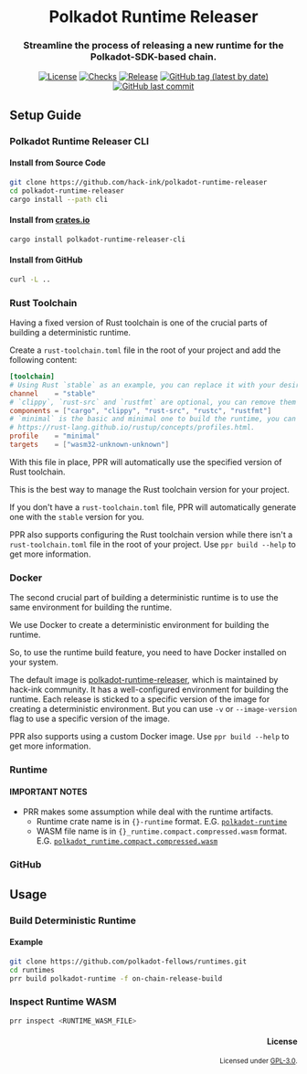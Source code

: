 <div align="center">

# Polkadot Runtime Releaser
### Streamline the process of releasing a new runtime for the Polkadot-SDK-based chain.

[![License](https://img.shields.io/badge/License-GPLv3-blue.svg)](https://www.gnu.org/licenses/gpl-3.0)
[![Checks](https://github.com/hack-ink/polkadot-runtime-releaser/actions/workflows/checks.yml/badge.svg?branch=main)](https://github.com/hack-ink/polkadot-runtime-releaser/actions/workflows/checks.yml)
[![Release](https://github.com/hack-ink/polkadot-runtime-releaser/actions/workflows/release.yml/badge.svg)](https://github.com/hack-ink/polkadot-runtime-releaser/actions/workflows/release.yml)
[![GitHub tag (latest by date)](https://img.shields.io/github/v/tag/hack-ink/polkadot-runtime-releaser)](https://github.com/hack-ink/polkadot-runtime-releaser/tags)
[![GitHub last commit](https://img.shields.io/github/last-commit/hack-ink/polkadot-runtime-releaser?color=red&style=plastic)](https://github.com/hack-ink/polkadot-runtime-releaser)
</div>

## Setup Guide
### Polkadot Runtime Releaser CLI
#### Install from Source Code
```sh
git clone https://github.com/hack-ink/polkadot-runtime-releaser
cd polkadot-runtime-releaser
cargo install --path cli
```

#### Install from [crates.io](https://crates.io)
```sh
cargo install polkadot-runtime-releaser-cli
```

#### Install from GitHub
```sh
curl -L ..
```

### Rust Toolchain
Having a fixed version of Rust toolchain is one of the crucial parts of building a deterministic runtime.

Create a `rust-toolchain.toml` file in the root of your project and add the following content:

```toml
[toolchain]
# Using Rust `stable` as an example, you can replace it with your desired version.
channel    = "stable"
# `clippy`, `rust-src` and `rustfmt` are optional, you can remove them if you don't need them.
components = ["cargo", "clippy", "rust-src", "rustc", "rustfmt"]
# `minimal` is the basic and minimal one to build the runtime, you can choose the profile that you need.
# https://rust-lang.github.io/rustup/concepts/profiles.html.
profile    = "minimal"
targets    = ["wasm32-unknown-unknown"]
```

With this file in place, PPR will automatically use the specified version of Rust toolchain.

This is the best way to manage the Rust toolchain version for your project.

If you don't have a `rust-toolchain.toml` file, PPR will automatically generate one with the `stable` version for you.

PPR also supports configuring the Rust toolchain version while there isn't a `rust-toolchain.toml` file in the root of your project. Use `ppr build --help` to get more information.

### Docker
The second crucial part of building a deterministic runtime is to use the same environment for building the runtime.

We use Docker to create a deterministic environment for building the runtime.

So, to use the runtime build feature, you need to have Docker installed on your system.

The default image is [polkadot-runtime-releaser](https://github.com/hack-ink/polkadot-runtime-releaser/pkgs/container/polkadot-runtime-releaser), which is maintained by hack-ink community. It has a well-configured environment for building the runtime. Each release is sticked to a specific version of the image for creating a deterministic environment. But you can use `-v` or `--image-version` flag to use a specific version of the image.

PPR also supports using a custom Docker image. Use `ppr build --help` to get more information.

### Runtime
#### IMPORTANT NOTES
- PRR makes some assumption while deal with the runtime artifacts.
  - Runtime crate name is in `{}-runtime` format. E.G. [`polkadot-runtime`](https://github.com/polkadot-fellows/runtimes/blob/46dcafcee64fe4d8c722d071a4a0ca983fcc2f08/relay/polkadot/Cargo.toml#L2)
  - WASM file name is in `{}_runtime.compact.compressed.wasm` format. E.G. [`polkadot_runtime.compact.compressed.wasm`](https://github.com/polkadot-fellows/runtimes/releases/tag/v1.3.4)

### GitHub


## Usage
### Build Deterministic Runtime
#### Example
```sh
git clone https://github.com/polkadot-fellows/runtimes.git
cd runtimes
prr build polkadot-runtime -f on-chain-release-build
```

### Inspect Runtime WASM
```sh
prr inspect <RUNTIME_WASM_FILE>
```

<div align="right">

#### License
<sup>Licensed under [GPL-3.0](LICENSE).</sup>
</div>
